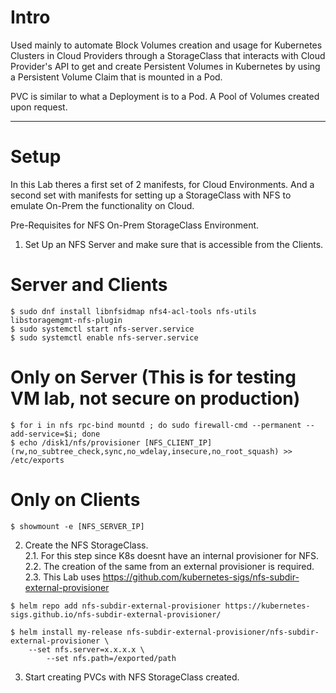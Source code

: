 # Intro

Used mainly to automate Block Volumes creation and usage for Kubernetes Clusters in Cloud Providers through a StorageClass that interacts with Cloud Provider's API to get and create Persistent Volumes in Kubernetes by using a Persistent Volume Claim that is mounted in a Pod.

PVC is similar to what a Deployment is to a Pod. A Pool of Volumes created upon request.

---

# Setup

In this Lab theres a first set of 2 manifests, for Cloud Environments.
And a second set with manifests for setting up a StorageClass with NFS to emulate On-Prem the functionality on Cloud.

Pre-Requisites for NFS On-Prem StorageClass Environment.

1. Set Up an NFS Server and make sure that is accessible from the Clients.

# Server and Clients
```
$ sudo dnf install libnfsidmap nfs4-acl-tools nfs-utils libstoragemgmt-nfs-plugin
$ sudo systemctl start nfs-server.service
$ sudo systemctl enable nfs-server.service
```

# Only on Server (This is for testing VM lab, not secure on production) 
```
$ for i in nfs rpc-bind mountd ; do sudo firewall-cmd --permanent --add-service=$i; done
$ echo /disk1/nfs/provisioner [NFS_CLIENT_IP](rw,no_subtree_check,sync,no_wdelay,insecure,no_root_squash) >> /etc/exports
```

# Only on Clients
```
$ showmount -e [NFS_SERVER_IP]
```

2. Create the NFS StorageClass.  
2.1. For this step since K8s doesnt have an internal provisioner for NFS.  
2.2. The creation of the same from an external provisioner is required.  
2.3. This Lab uses https://github.com/kubernetes-sigs/nfs-subdir-external-provisioner

```
$ helm repo add nfs-subdir-external-provisioner https://kubernetes-sigs.github.io/nfs-subdir-external-provisioner/ 

```
```
$ helm install my-release nfs-subdir-external-provisioner/nfs-subdir-external-provisioner \
    --set nfs.server=x.x.x.x \
        --set nfs.path=/exported/path
```

3. Start creating PVCs with NFS StorageClass created.

